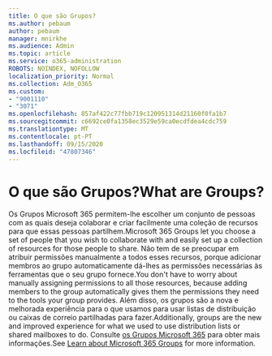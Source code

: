 ```yaml
---
title: O que são Grupos?
ms.author: pebaum
author: pebaum
manager: mnirkhe
ms.audience: Admin
ms.topic: article
ms.service: o365-administration
ROBOTS: NOINDEX, NOFOLLOW
localization_priority: Normal
ms.collection: Adm_O365
ms.custom:
- "9001110"
- "3071"
ms.openlocfilehash: 857af422c77fbb719c120951314d21160f0fa1b7
ms.sourcegitcommit: c6692ce0fa1358ec3529e59ca0ecdfdea4cdc759
ms.translationtype: MT
ms.contentlocale: pt-PT
ms.lasthandoff: 09/15/2020
ms.locfileid: "47807346"
---
```

# <a name="what-are-groups"></a><span data-ttu-id="2b869-102">O que são Grupos?</span><span class="sxs-lookup"><span data-stu-id="2b869-102">What are Groups?</span></span>

<span data-ttu-id="2b869-103">Os Grupos Microsoft 365 permitem-lhe escolher um conjunto de pessoas com as quais deseja colaborar e criar facilmente uma coleção de recursos para que essas pessoas partilhem.</span><span class="sxs-lookup"><span data-stu-id="2b869-103">Microsoft 365 Groups let you choose a set of people that you wish to collaborate with and easily set up a collection of resources for those people to share.</span></span> <span data-ttu-id="2b869-104">Não tem de se preocupar em atribuir permissões manualmente a todos esses recursos, porque adicionar membros ao grupo automaticamente dá-lhes as permissões necessárias às ferramentas que o seu grupo fornece.</span><span class="sxs-lookup"><span data-stu-id="2b869-104">You don't have to worry about manually assigning permissions to all those resources, because adding members to the group automatically gives them the permissions they need to the tools your group provides.</span></span> <span data-ttu-id="2b869-105">Além disso, os grupos são a nova e melhorada experiência para o que usamos para usar listas de distribuição ou caixas de correio partilhadas para fazer.</span><span class="sxs-lookup"><span data-stu-id="2b869-105">Additionally, groups are the new and improved experience for what we used to use distribution lists or shared mailboxes to do.</span></span>  <span data-ttu-id="2b869-106">Consulte [os Grupos Microsoft 365](https://support.office.com/article/b565caa1-5c40-40ef-9915-60fdb2d97fa2) para obter mais informações.</span><span class="sxs-lookup"><span data-stu-id="2b869-106">See [Learn about Microsoft 365 Groups](https://support.office.com/article/b565caa1-5c40-40ef-9915-60fdb2d97fa2) for more information.</span></span> 